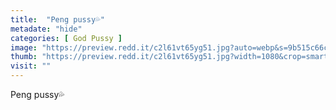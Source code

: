 ```yaml
---
title:  "Peng pussy💦"
metadate: "hide"
categories: [ God Pussy ]
image: "https://preview.redd.it/c2l61vt65yg51.jpg?auto=webp&s=9b515c66c2ca081ff403c14b38c2b0e555a9f412"
thumb: "https://preview.redd.it/c2l61vt65yg51.jpg?width=1080&crop=smart&auto=webp&s=fb68aa370d07c46aa5c0c4d1fa2ddea6a2a23ca4"
visit: ""
---
```

Peng pussy💦
